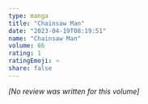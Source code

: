 ```yaml
---
type: manga
title: "Chainsaw Man"
date: "2023-04-19T08:19:51"
name: "Chainsaw Man"
volume: 86
rating: 1
ratingEmoji: ⭐️
share: false
---
```


*[No review was written for this volume]*
